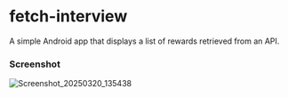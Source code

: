 # fetch-interview
A simple Android app that displays a list of rewards retrieved from an API.

### Screenshot
![Screenshot_20250320_135438](https://github.com/user-attachments/assets/752cc57d-beb5-40f1-9a65-9b2ca61aeb69)
